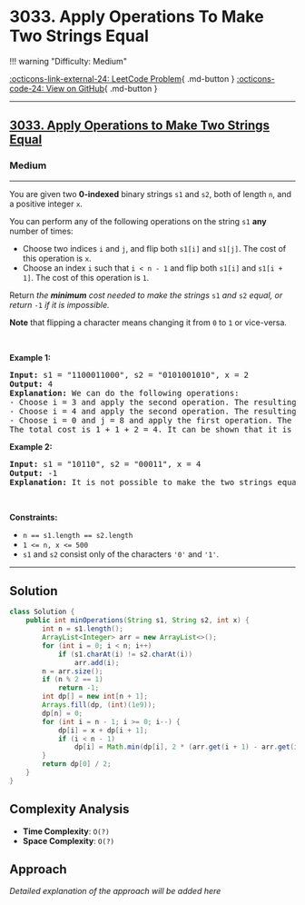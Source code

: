 # 3033. Apply Operations To Make Two Strings Equal

!!! warning "Difficulty: Medium"

[:octicons-link-external-24: LeetCode Problem](https://leetcode.com/problems/apply-operations-to-make-two-strings-equal/){ .md-button }
[:octicons-code-24: View on GitHub](https://github.com/RAJ8664/Leetcode/tree/master/3033-apply-operations-to-make-two-strings-equal){ .md-button }

---

<h2><a href="https://leetcode.com/problems/apply-operations-to-make-two-strings-equal">3033. Apply Operations to Make Two Strings Equal</a></h2><h3>Medium</h3><hr><p>You are given two <strong>0-indexed</strong> binary strings <code>s1</code> and <code>s2</code>, both of length <code>n</code>, and a positive integer <code>x</code>.</p>

<p>You can perform any of the following operations on the string <code>s1</code> <strong>any</strong> number of times:</p>

<ul>
	<li>Choose two indices <code>i</code> and <code>j</code>, and flip both <code>s1[i]</code> and <code>s1[j]</code>. The cost of this operation is <code>x</code>.</li>
	<li>Choose an index <code>i</code> such that <code>i &lt; n - 1</code> and flip both <code>s1[i]</code> and <code>s1[i + 1]</code>. The cost of this operation is <code>1</code>.</li>
</ul>

<p>Return <em>the <strong>minimum</strong> cost needed to make the strings </em><code>s1</code><em> and </em><code>s2</code><em> equal, or return </em><code>-1</code><em> if it is impossible.</em></p>

<p><strong>Note</strong> that flipping a character means changing it from <code>0</code> to <code>1</code> or vice-versa.</p>

<p>&nbsp;</p>
<p><strong class="example">Example 1:</strong></p>

<pre>
<strong>Input:</strong> s1 = &quot;1100011000&quot;, s2 = &quot;0101001010&quot;, x = 2
<strong>Output:</strong> 4
<strong>Explanation:</strong> We can do the following operations:
- Choose i = 3 and apply the second operation. The resulting string is s1 = &quot;110<u><strong>11</strong></u>11000&quot;.
- Choose i = 4 and apply the second operation. The resulting string is s1 = &quot;1101<strong><u>00</u></strong>1000&quot;.
- Choose i = 0 and j = 8 and apply the first operation. The resulting string is s1 = &quot;<u><strong>0</strong></u>1010010<u><strong>1</strong></u>0&quot; = s2.
The total cost is 1 + 1 + 2 = 4. It can be shown that it is the minimum cost possible.
</pre>

<p><strong class="example">Example 2:</strong></p>

<pre>
<strong>Input:</strong> s1 = &quot;10110&quot;, s2 = &quot;00011&quot;, x = 4
<strong>Output:</strong> -1
<strong>Explanation:</strong> It is not possible to make the two strings equal.
</pre>

<p>&nbsp;</p>
<p><strong>Constraints:</strong></p>

<ul>
	<li><code>n == s1.length == s2.length</code></li>
	<li><code>1 &lt;= n, x &lt;= 500</code></li>
	<li><code>s1</code> and <code>s2</code> consist only of the characters <code>&#39;0&#39;</code> and <code>&#39;1&#39;</code>.</li>
</ul>


---

## Solution

```java
class Solution {
    public int minOperations(String s1, String s2, int x) {
        int n = s1.length();
        ArrayList<Integer> arr = new ArrayList<>();
        for (int i = 0; i < n; i++)
            if (s1.charAt(i) != s2.charAt(i)) 
                arr.add(i);
        n = arr.size();
        if (n % 2 == 1) 
            return -1;
        int dp[] = new int[n + 1];
        Arrays.fill(dp, (int)(1e9));
        dp[n] = 0;
        for (int i = n - 1; i >= 0; i--) {
            dp[i] = x + dp[i + 1];
            if (i < n - 1) 
                dp[i] = Math.min(dp[i], 2 * (arr.get(i + 1) - arr.get(i)) + dp[i + 2]);
        } 
        return dp[0] / 2;
    }
}
```

## Complexity Analysis

- **Time Complexity**: `O(?)`
- **Space Complexity**: `O(?)`

## Approach

*Detailed explanation of the approach will be added here*

